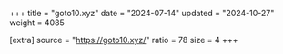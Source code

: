 +++
title = "goto10.xyz"
date = "2024-07-14"
updated = "2024-10-27"
weight = 4085

[extra]
source = "https://goto10.xyz/"
ratio = 78
size = 4
+++
